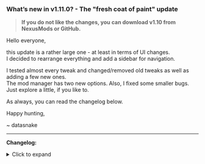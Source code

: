 ### What’s new in v1.11.0? - The "fresh coat of paint" update

> **If you do not like the changes, you can download v1.10 from NexusMods or GitHub.**

Hello everyone,

this update is a rather large one - at least in terms of UI changes.  
I decided to rearrange everything and add a sidebar for navigation.

I tested almost every tweak and changed/removed old tweaks as well as adding a few new ones.  
The mod manager has two new options. Also, I fixed some smaller bugs.
Just explore a little, if you like to.

As always, you can read the changelog below.


Happy hunting,

~ datasnake

---

**Changelog:**
<details>
<summary>Click to expand</summary>

- General:
  - Most notable change: Added a side navigation that replaces the top panel, the bottom status panel, and the tabs.
  - Added a "Hero" banner to the "Home" page
  - Moved "Tweaks" into their own page
  - Removed "Settings" window; moved "Settings", "Profiles", and "NexusMods" into their own page
  - Reworked the profile manager
  - Added line numbers, syntax highlighting, autocompletion and hotkeys to the "Custom" page's textbox
  - Replaced the awful `FolderBrowserDialog` with a proper dialog that let's you choose a folder more comfortably.
- Tweaks:
  - Tweaks are now color-coded
    - Added Info about color-codes and tool tips
  - Reworked tweaks:
    - Added some missing tweaks from the ingame settings
    - Added Screen Space Reflections and Blood Splatter to Graphics tweaks
      - Added fix for black/invisible water
    - Removed some tweaks that didn't do anything
    - Changed some tweaks
  - Added FOV preview
  - Removed the "Danger Zone"
  - *.ini files are parsed differently now:
    - Comments can now be in-line and begin with `";"` (semicolon) or `"#"` (hash)
      - This might break the s76UserName and s76Password text fields.
- Pip-Boy:
  - Added a few more Pip-Boy color presets
  - Added HEX codes to Pip-Boy tab
  - Fixed Quick-Boy color not applying ingame
- Profiles:
  - You can now change the path where the *.ini files are stored.
- Mod manager:
  - Fixed: "Import installed mods" importing already managed mods.
  - Added an option to create symlinks when deploying. (Experimental feature)
  - Added an option to put bundled archives last in the load order.
  - Placed "Notes" under "Installation options" in mod manager's side panel
  - Added a button to open the folder of a mod in mod manager's side panel
- Minor changes / fixes
  - Added missing messagebox strings when you picked the wrong game path.
  - Added missing messagebox strings when you delete photos in the gallery.
  - Made some UI elements that were previously untranslatable, translatable.
  - When picking the game path, you now browse for the folder instead of the *.exe file.
  - and a few more.
- Removed backwards-compatibility...
  - ... to v1.8's Mod Manager
  - ... to v1.8's Profiles
- Known issues:
  - The scroll whell on Windows 7 doesn't always work properly due to how focus works in older Windows versions.
  - If a password written into [Login]s76Password contains `";"` or `"#"`, it will be truncated.

</details>